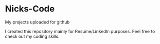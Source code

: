 Nicks-Code
==========

My projects uploaded for github

I created this repository mainly for Resume/LinkedIn purposes. Feel free to check out my coding skills.
